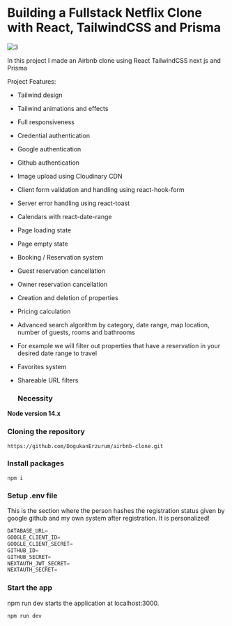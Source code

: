 # Building a Fullstack Netflix Clone with React, TailwindCSS and Prisma
![3](https://github.com/DogukanErzurum/airbnb-clone/assets/93072322/7b8a50ec-25c9-4792-9288-c0230790ba27)

In this project I made an Airbnb clone using React TailwindCSS next js and Prisma

Project Features:
- Tailwind design
- Tailwind animations and effects
- Full responsiveness
- Credential authentication
- Google authentication
- Github authentication
- Image upload using Cloudinary CDN
- Client form validation and handling using react-hook-form
- Server error handling using react-toast
- Calendars with react-date-range
- Page loading state
- Page empty state
- Booking / Reservation system
- Guest reservation cancellation
- Owner reservation cancellation
- Creation and deletion of properties
- Pricing calculation
- Advanced search algorithm by category, date range, map location, number of guests, rooms and bathrooms
- For example we will filter out properties that have a reservation in your desired date range to travel
- Favorites system
- Shareable URL filters

  ### Necessity

**Node version 14.x**

### Cloning the repository

```shell
https://github.com/DogukanErzurum/airbnb-clone.git
```

### Install packages

```shell
npm i
```

### Setup .env file

This is the section where the person hashes the registration status given by google github and my own system after registration. It is personalized!

```js
DATABASE_URL=
GOOGLE_CLIENT_ID=
GOOGLE_CLIENT_SECRET=
GITHUB_ID=
GITHUB_SECRET=
NEXTAUTH_JWT_SECRET=
NEXTAUTH_SECRET=
```

### Start the app

npm run dev starts the application at localhost:3000.

```shell
npm run dev
```
